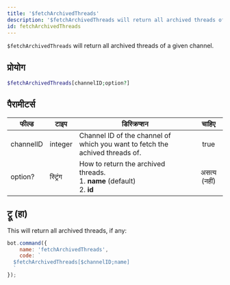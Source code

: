 ```yaml
---
title: '$fetchArchivedThreads'
description: '$fetchArchivedThreads will return all archived threads of a given channel.'
id: fetchArchivedThreads
---
```


`$fetchArchivedThreads` will return all archived threads of a given channel.

## प्रोयोग

```php
$fetchArchivedThreads[channelID;option?]
```

## पैरामीटर्स

| फील्ड     | टाइप     | डिस्क्रिप्शन                                                                                  |    चाहिए     |
| --------- | -------- | --------------------------------------------------------------------------------------------- |:------------:|
| channelID | integer  | Channel ID of the channel of which you want to fetch the achived threads of.                  |     true     |
| option?   | स्ट्रिंग | How to return the archived threads. <br /> 1. **name** (default) <br /> 2. **id** | असत्य (नहीं) |

## ट्रू (हा)

This will return all archived threads, if any:

```javascript
bot.command({
    name: 'fetchArchivedThreads',
    code: `
  $fetchArchivedThreads[$channelID;name]
  `
});
```

